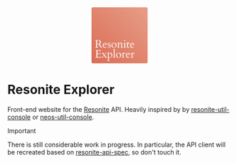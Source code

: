 <div align="center">
  <a href="https://resonite-explorer.vercel.app">
    <picture>
      <img alt="Resonite Explorer logo" src="./app/icon.svg" width="25%" height="25%">
    </picture>
  </a>
</div>

# Resonite Explorer

Front-end website for the [Resonite](https://resonite.com/) API. Heavily inspired by by [resonite-util-console](https://github.com/rheniumNV/resonite-util-console) or [neos-util-console](https://github.com/NeosSharedProject/neos-util-console).

> [!IMPORTANT]  
> There is still considerable work in progress. In particular, the API client will be recreated based on [resonite-api-spec](https://github.com/eai04191/resonite-api-spec), so don't touch it.

